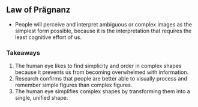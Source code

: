 ## Law of Prägnanz

- People will perceive and interpret ambiguous or complex images as the simplest form possible, because it is the interpretation that requires the least cognitive effort of us.

### Takeaways
1. The human eye likes to find simplicity and order in complex shapes because it prevents us from becoming overwhelmed with information.
2. Research confirms that people are better able to visually process and remember simple figures than complex figures.
3. The human eye simplifies complex shapes by transforming them into a single, unified shape.
